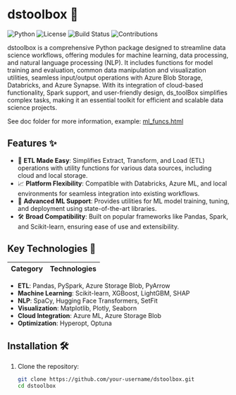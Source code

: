 # dstoolbox 🚀

![Python](https://img.shields.io/badge/python-3.9-blue.svg)
![License](https://img.shields.io/badge/license-MIT-green.svg)
![Build Status](https://img.shields.io/badge/build-passing-brightgreen.svg)
![Contributions](https://img.shields.io/badge/contributions-welcome-orange.svg)

dstoolbox is a comprehensive Python package designed to streamline data science workflows, offering modules for machine learning, data processing, and natural language processing (NLP). It includes functions for model training and evaluation, common data manipulation and visualization utilities, seamless input/output operations with Azure Blob Storage, Databricks, and Azure Synapse. With its integration of cloud-based functionality, Spark support, and user-friendly design, ds_toolBox simplifies complex tasks, making it an essential toolkit for efficient and scalable data science projects.

See doc folder for more information, example: [ml_funcs.html](./dsToolbox/doc/ml_funcs.html)

## Features ✨

- 🔄 **ETL Made Easy**: Simplifies Extract, Transform, and Load (ETL) operations with utility functions for various data sources, including cloud and local storage.
- 📈 **Platform Flexibility**: Compatible with Databricks, Azure ML, and local environments for seamless integration into existing workflows.
- 🤖 **Advanced ML Support**: Provides utilities for ML model training, tuning, and deployment using state-of-the-art libraries.
- 🛠️ **Broad Compatibility**: Built on popular frameworks like Pandas, Spark, and Scikit-learn, ensuring ease of use and extensibility.

## Key Technologies 🧰

| Category          | Technologies                                                                                     |
|-------------------|-------------------------------------------------------------------------------------------------|
- **ETL**: Pandas, PySpark, Azure Storage Blob, PyArrow
- **Machine Learning**: Scikit-learn, XGBoost, LightGBM, SHAP
- **NLP**: SpaCy, Hugging Face Transformers, SetFit
- **Visualization**: Matplotlib, Plotly, Seaborn
- **Cloud Integration**: Azure ML, Azure Storage Blob
- **Optimization**: Hyperopt, Optuna

## Installation 🛠️

1. Clone the repository:
   ```bash
   git clone https://github.com/your-username/dstoolbox.git
   cd dstoolbox
